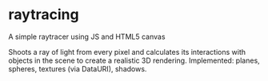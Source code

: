 # raytracing
A simple raytracer using JS and HTML5 canvas

Shoots a ray of light from every pixel and calculates its interactions with objects in the scene to create a realistic 3D rendering. Implemented: planes, spheres, textures (via DataURI), shadows.
